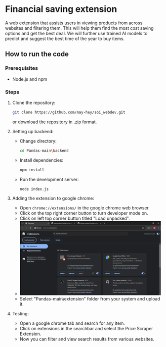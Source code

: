 # Financial saving extension

A web extension that assists users in viewing products from across websites and filtering them. This will help them find the most cost saving options and get the best deal.
We will further use trained AI models to predict and suggest the best time of the year to buy items.

## How to run the code

### Prerequisites
- Node.js and npm

### Steps
1. Clone the repository:
    ```bash
    git clone https://github.com/nay-hey/soi_webdev.git
    ```
    or download the repository in .zip format.

2. Setting up backend:
    - Change directory:
        ```bash
        cd Pandas-main\backend
        ```
    - Install dependencies:
        ```bash
        npm install
        ```
   
    - Run the development server:
        ```bash
        node index.js
        ```
3. Adding the extension to google chrome:
    - Open `chrome://extensions/` in the google chrome web browser.
    - Click on the top right corner button to turn developer mode on.
    - Click on left top corner button titled "Load unpacked".
    - ![Extension](/Extensions.png)
    - Select "Pandas-main\extension" folder from your system and upload it.

4. Testing:
    - Open a google chrome tab and search for any item.
    - Click on extensions in the searchbar and select the Price Scraper Extension.
    - Now you can filter and view search results from various websites.
